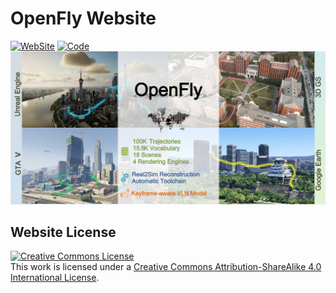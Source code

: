 # OpenFly Website

[![WebSite](https://img.shields.io/badge/Website-online-27AE60.svg)](https://shailab-ipec.github.io/openfly/)
[![Code](https://img.shields.io/badge/Code-Github-black.svg)](https://github.com/SHAILAB-IPEC/OpenFly-Platform)
![cover](public/cover.png)


## Website License
<a rel="license" href="http://creativecommons.org/licenses/by-sa/4.0/"><img alt="Creative Commons License" style="border-width:0" src="https://i.creativecommons.org/l/by-sa/4.0/88x31.png" /></a><br />This work is licensed under a <a rel="license" href="http://creativecommons.org/licenses/by-sa/4.0/">Creative Commons Attribution-ShareAlike 4.0 International License</a>.
